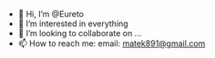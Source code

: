 - 👋 Hi, I’m @Eureto
- 👀 I’m interested in everything
- 💞️ I’m looking to collaborate on ...
- 📫 How to reach me: email: matek891@gmail.com 

<!---
Eureto/Eureto is a ✨ special ✨ repository because its `README.md` (this file) appears on your GitHub profile.
You can click the Preview link to take a look at your changes.
--->
